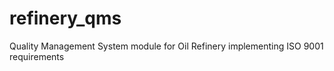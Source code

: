 # refinery_qms
Quality Management System module for Oil Refinery implementing ISO 9001 requirements
